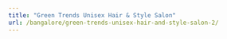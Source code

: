 ```yaml
---
title: "Green Trends Unisex Hair & Style Salon"
url: /bangalore/green-trends-unisex-hair-and-style-salon-2/
---
```

